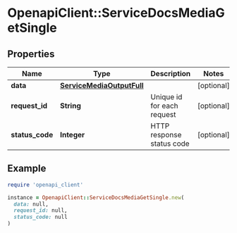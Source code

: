 # OpenapiClient::ServiceDocsMediaGetSingle

## Properties

| Name | Type | Description | Notes |
| ---- | ---- | ----------- | ----- |
| **data** | [**ServiceMediaOutputFull**](ServiceMediaOutputFull.md) |  | [optional] |
| **request_id** | **String** | Unique id for each request | [optional] |
| **status_code** | **Integer** | HTTP response status code | [optional] |

## Example

```ruby
require 'openapi_client'

instance = OpenapiClient::ServiceDocsMediaGetSingle.new(
  data: null,
  request_id: null,
  status_code: null
)
```


